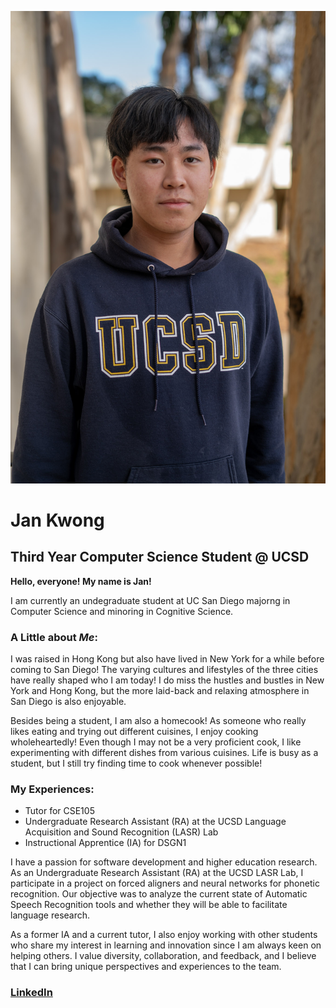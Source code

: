 ![headshot](headshot.jpeg)
# Jan Kwong
## Third Year Computer Science Student @ UCSD

**Hello, everyone! My name is Jan!**

I am currently an undegraduate student at UC San Diego majorng in Computer Science and minoring in Cognitive Science. 

### A Little about _Me_:

I was raised in Hong Kong but also have lived in New York for a while before coming to San Diego! The varying cultures and lifestyles of the three cities have really shaped who I am today! I do miss the hustles and bustles in New York and Hong Kong, but the more laid-back and relaxing atmosphere in San Diego is also enjoyable. 

Besides being a student, I am also a homecook! As someone who really likes eating and trying out different cuisines, I enjoy cooking wholeheartedly! Even though I may not be a very proficient cook, I like experimenting with different dishes from various cuisines. Life is busy as a student, but I still try finding time to cook whenever possible!

### My Experiences:
- Tutor for CSE105
- Undergraduate Research Assistant (RA) at the UCSD Language Acquisition and Sound Recognition (LASR) Lab 
- Instructional Apprentice (IA) for DSGN1

I have a passion for software development and higher education research. As an Undergraduate Research Assistant (RA) at the UCSD LASR Lab, I participate in a project on forced aligners and neural networks for phonetic recognition. Our objective was to analyze the current state of Automatic Speech Recognition tools and whether they will be able to facilitate language research. 

As a former IA and a current tutor, I also enjoy working with other students who share my interest in learning and innovation since I am always keen on helping others. I value diversity, collaboration, and feedback, and I believe that I can bring unique perspectives and experiences to the team.

### [LinkedIn](https://www.linkedin.com/in/jankwong705/)